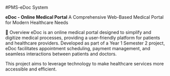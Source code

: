#PMS-eDoc System

**eDoc - Online Medical Portal**
A Comprehensive Web-Based Medical Portal for Modern Healthcare Needs

📖 Overview
eDoc is an online medical portal designed to simplify and digitize medical processes, providing a user-friendly platform for patients and healthcare providers. Developed as part of a Year 1 Semester 2 project, eDoc facilitates appointment scheduling, payment management, and seamless interactions between patients and doctors.

This project aims to leverage technology to make healthcare services more accessible and efficient.
